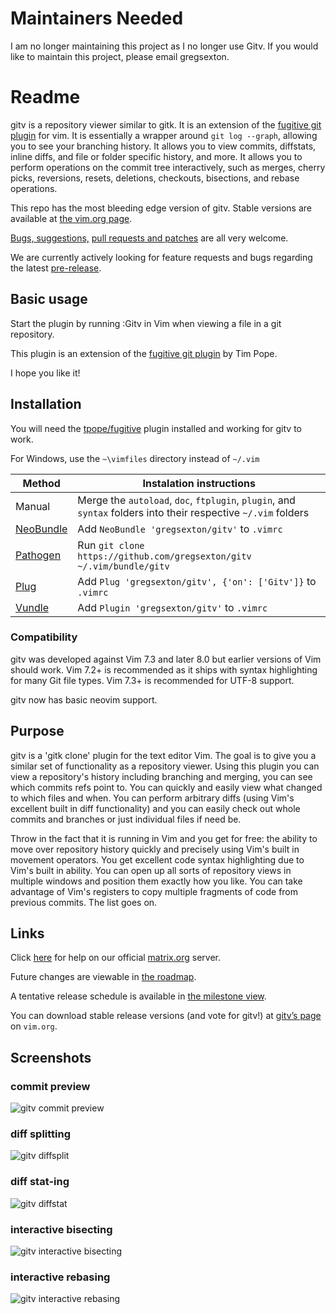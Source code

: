 # Maintainers Needed

I am no longer maintaining this project as I no longer use Gitv.
If you would like to maintain this project, please email gregsexton.

# Readme

gitv is a repository viewer similar to gitk. It is an extension of the
[fugitive git plugin][5] for vim. It is essentially a wrapper around
`git log --graph`, allowing you to see your branching history. It allows you to
view commits, diffstats, inline diffs, and file or folder specific history, and
more. It allows you to perform operations on the commit tree interactively,
such as merges, cherry picks, reversions, resets, deletions, checkouts,
bisections, and rebase operations.

This repo has the most bleeding edge version of gitv. Stable versions are
available at [the vim.org page][1].

[Bugs, suggestions,][2] [pull requests and patches][3] are all very welcome.

We are currently actively looking for feature requests and bugs regarding the
latest [pre-release][4].

## Basic usage

Start the plugin by running :Gitv in Vim when viewing a file in a git repository.

This plugin is an extension of the [fugitive git plugin][5] by Tim Pope.

I hope you like it!

## Installation

You will need the [tpope/fugitive][5] plugin installed and working for gitv to work.

For Windows, use the `~\vimfiles` directory instead of `~/.vim`


| Method         | Instalation instructions                                                                                       |
| -------------- | -------------------------------------------------------------------------------------------------------------- |
| Manual         | Merge the `autoload`, `doc`, `ftplugin`, `plugin`, and `syntax` folders into their respective `~/.vim` folders |
| [NeoBundle][6] | Add `NeoBundle 'gregsexton/gitv'` to `.vimrc`                                                                  |
| [Pathogen][7]  | Run `git clone https://github.com/gregsexton/gitv ~/.vim/bundle/gitv`                                          |
| [Plug][8]      | Add `Plug 'gregsexton/gitv', {'on': ['Gitv']}` to `.vimrc`                                                     |
| [Vundle][9]    | Add `Plugin 'gregsexton/gitv'` to `.vimrc`                                                                     |

### Compatibility

gitv was developed against Vim 7.3 and later 8.0 but earlier versions of Vim
should work. Vim 7.2+ is recommended as it ships with syntax highlighting for
many Git file types. Vim 7.3+ is recommended for UTF-8 support.

gitv now has basic neovim support.

## Purpose

gitv is a 'gitk clone' plugin for the text editor Vim. The goal is to give you
a similar set of functionality as a repository viewer. Using this plugin you
can view a repository's history including branching and merging, you can see
which commits refs point to. You can quickly and easily view what changed to
which files and when. You can perform arbitrary diffs (using Vim's excellent
built in diff functionality) and you can easily check out whole commits and
branches or just individual files if need be.

Throw in the fact that it is running in Vim and you get for free: the ability
to move over repository history quickly and precisely using Vim's built in
movement operators. You get excellent code syntax highlighting due to Vim's
built in ability. You can open up all sorts of repository views in multiple
windows and position them exactly how you like. You can take advantage of Vim's
registers to copy multiple fragments of code from previous commits. The list
goes on.

## Links

Click [here][10] for help on our official [matrix.org][11] server.

Future changes are viewable in [the roadmap][12].

A tentative release schedule is available in [the milestone view][13].

You can download stable release versions (and vote for gitv!) at
[gitv’s page][1] on `vim.org`.

## Screenshots

### commit preview

![gitv commit preview](http://raw.github.com/gregsexton/gitv/master/img/gitv-commit.png)

### diff splitting

![gitv diffsplit](http://raw.github.com/gregsexton/gitv/master/img/gitv-diffsplit.png)

### diff stat-ing

![gitv diffstat](http://raw.github.com/gregsexton/gitv/master/img/gitv-diffstat.png)

### interactive bisecting

![gitv interactive bisecting](http://raw.github.com/gregsexton/gitv/master/img/gitv-bisecting.png)

### interactive rebasing

![gitv interactive rebasing](http://raw.github.com/gregsexton/gitv/master/img/gitv-rebasing.png)

[1]: http://www.vim.org/scripts/script.php?script_id=3574
[2]: https://github.com/gregsexton/gitv/issues
[3]: https://github.com/gregsexton/gitv/pulls
[4]: https://github.com/gregsexton/gitv/releases/tag/v1.3.1
[5]: https://github.com/tpope/vim-fugitive
[6]: https://github.com/Shougo/neobundle.vim
[7]: https://github.com/tpope/vim-pathogen
[8]: https://github.com/junegunn/vim-plug
[9]: https://github.com/gmarik/vundle
[10]: https://riot.im/app/#/room/#gitv:matrix.org
[11]: http://matrix.org/
[12]: https://github.com/gregsexton/gitv/blob/master/ROADMAP.md
[13]: https://github.com/gregsexton/gitv/milestones
[15]: http://www.vim.org/scripts/script.php?script_id=3574

